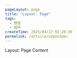 ```yaml
---
pageLayout: page
title: "Layout: Page"
tags:
  - 预览
  - 组件
createTime: 2025/04/17 02:28:30
permalink: /article/u2pon1pb/
---
```


Layout: Page Content
